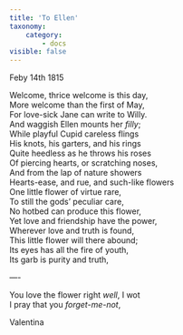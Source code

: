 ```yaml
---
title: 'To Ellen'
taxonomy:
    category:
        - docs
visible: false
---
```


Feby 14th 1815

Welcome, thrice welcome is this day,  
More welcome than the first of May,  
For love-sick Jane can write to Willy.  
And waggish Ellen mounts her *filly*;  
While playful Cupid careless flings  
His knots, his garters, and his rings  
Quite heedless as he throws his roses  
Of piercing hearts, or scratching noses,  
And from the lap of nature showers  
Hearts-ease, and rue, and such-like flowers  
One little flower of virtue rare,  
To still the gods’ peculiar care,  
No hotbed can produce this flower,  
Yet love and friendship have the power,  
Wherever love and truth is found,  
This little flower will there abound;  
Its eyes has all the fire of youth,  
Its garb is purity and truth,

—-

You love the flower right *well*, I wot  
I pray that you *forget-me-not*,

Valentina